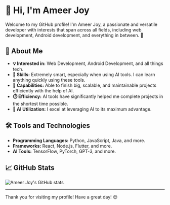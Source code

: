 # 🔪 Hi, I'm Ameer Joy

Welcome to my GitHub profile! I'm Ameer Joy, a passionate and versatile developer with interests that span across all fields, including web development, Android development, and everything in between. 🚀

## 🌟 About Me

- **💡 Interested in:** Web Development, Android Development, and all things tech.
- **🧠 Skills:** Extremely smart, especially when using AI tools. I can learn anything quickly using these tools.
- **🚀 Capabilities:** Able to finish big, scalable, and maintainable projects efficiently with the help of AI.
- **⏱️ Efficiency:** AI tools have significantly helped me complete projects in the shortest time possible.
- **🧩 AI Utilization:** I excel at leveraging AI to its maximum advantage.

## 🛠️ Tools and Technologies

- **Programming Languages:** Python, JavaScript, Java, and more.
- **Frameworks:** React, Node.js, Flutter, and more.
- **AI Tools:** TensorFlow, PyTorch, GPT-3, and more.

## 📈 GitHub Stats

![Ameer Joy's GitHub stats](https://github-readme-stats.vercel.app/api?username=AmeerJoy007&show_icons=true&theme=radical)

---

Thank you for visiting my profile! Have a great day! 😊
